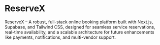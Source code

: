 # ReserveX
ReserveX – A robust, full-stack online booking platform built with Next.js, Supabase, and Tailwind CSS, designed for seamless service reservations, real-time availability, and a scalable architecture for future enhancements like payments, notifications, and multi-vendor support.
